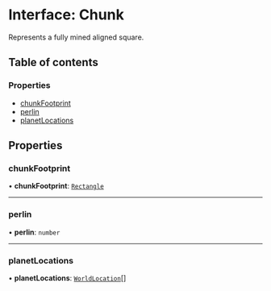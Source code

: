 # Interface: Chunk

Represents a fully mined aligned square.

## Table of contents

### Properties

- [chunkFootprint](Chunk.md#chunkfootprint)
- [perlin](Chunk.md#perlin)
- [planetLocations](Chunk.md#planetlocations)

## Properties

### chunkFootprint

• **chunkFootprint**: [`Rectangle`](Rectangle.md)

---

### perlin

• **perlin**: `number`

---

### planetLocations

• **planetLocations**: [`WorldLocation`](../README.md#worldlocation)[]
